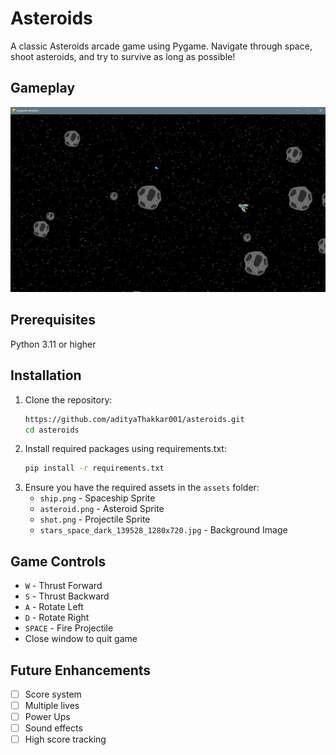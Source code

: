 # **Asteroids**
A classic Asteroids arcade game using Pygame. Navigate through space, shoot asteroids, and try to survive as long as possible!

## **Gameplay**
![Gameplay](assets/gameplay.png)

## **Prerequisites**
Python 3.11 or higher

## **Installation**
1. Clone the repository:
   ```sh
   https://github.com/adityaThakkar001/asteroids.git
   cd asteroids
   ```
2. Install required packages using requirements.txt:
   ```sh
   pip install -r requirements.txt
   ```
3. Ensure you have the required assets in the `assets` folder:
   * `ship.png` - Spaceship Sprite
   * `asteroid.png` - Asteroid Sprite
   * `shot.png` - Projectile Sprite
   * `stars_space_dark_139528_1280x720.jpg` - Background Image

## **Game Controls**
- `W` - Thrust Forward
- `S` - Thrust Backward
- `A` - Rotate Left
- `D` - Rotate Right
- `SPACE` - Fire Projectile
- Close window to quit game

## **Future Enhancements**
- [ ] Score system
- [ ] Multiple lives
- [ ] Power Ups
- [ ] Sound effects
- [ ] High score tracking
